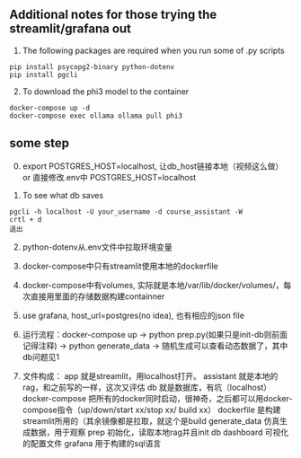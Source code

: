 ## Additional notes for those trying the streamlit/grafana out

1) The following packages are required when you run some of .py scripts

```
pip install psycopg2-binary python-dotenv
pip install pgcli
```

2) To download the phi3 model to the container
```
docker-compose up -d
docker-compose exec ollama ollama pull phi3
```

## some step
0. export POSTGRES_HOST=localhost, 让db_host链接本地（视频这么做）
    or
    直接修改.env中 POSTGRES_HOST=localhost

1. To see what db saves

```
pgcli -h localhost -U your_username -d course_assistant -W
crtl + d
退出
```

2. python-dotenv从.env文件中拉取环境变量

3. docker-compose中只有streamlit使用本地的dockerfile

4. docker-compose中有volumes, 实际就是本地/var/lib/docker/volumes/，每次直接用里面的存储数据构建containner

5. use grafana, host_url=postgres(no idea), 也有相应的json file

6. 运行流程：docker-compose up -> python prep.py(如果只是init-db则前面记得注释) -> python generate_data -> 随机生成可以查看动态数据了，其中db问题见1

7. 文件构成：
    app             就是streamlit，用localhost打开。
    assistant       就是本地的rag，和之前写的一样，这次又评估
    db              就是数据库，有坑（localhost）
    docker-compose  把所有的docker同时启动，很神奇，之后都可以用docker-compose指令（up/down/start xx/stop xx/ build xx）
    dockerfile      是构建streamlit所用的（其余镜像都是拉取，就这个是build
    generate_data   仿真生成数据，用于观察
    prep            初始化，读取本地rag并且init db
    dashboard       可视化的配置文件
    grafana         用于构建的sql语言
